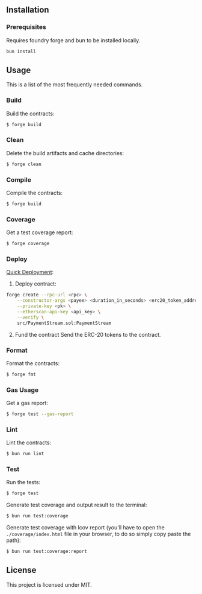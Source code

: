 ## Installation
### Prerequisites 
Requires foundry forge and bun to be installed locally.

```sh
bun install
```

## Usage

This is a list of the most frequently needed commands.

### Build

Build the contracts:

```sh
$ forge build
```

### Clean

Delete the build artifacts and cache directories:

```sh
$ forge clean
```

### Compile

Compile the contracts:

```sh
$ forge build
```

### Coverage

Get a test coverage report:

```sh
$ forge coverage
```

### Deploy

[Quick Deployment](https://book.getfoundry.sh/forge/deploying):

1. Deploy contract:
```sh
forge create --rpc-url <rpc> \
    --constructor-args <payee> <duration_in_seconds> <erc20_token_address> <amount_of_erc20_token_to_fund> [<term_signer_1_addr>,<term_signer_2_addr>] <term_receiver> \
    --private-key <pk> \
    --etherscan-api-key <api_key> \
    --verify \
    src/PaymentStream.sol:PaymentStream
```
2. Fund the contract
Send the ERC-20 tokens to the contract.

### Format

Format the contracts:

```sh
$ forge fmt
```

### Gas Usage

Get a gas report:

```sh
$ forge test --gas-report
```

### Lint

Lint the contracts:

```sh
$ bun run lint
```

### Test

Run the tests:

```sh
$ forge test
```

Generate test coverage and output result to the terminal:

```sh
$ bun run test:coverage
```

Generate test coverage with lcov report (you'll have to open the `./coverage/index.html` file in your browser, to do so
simply copy paste the path):

```sh
$ bun run test:coverage:report
```

## License

This project is licensed under MIT.
